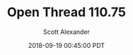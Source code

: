 ---
layout: podcast
title: "Open Thread 110.75"
author: Scott Alexander
description: https://slatestarcodex.com/2018/09/19/open-thread-110-75/
date: 2018-09-19 00:45:00 PDT
length: 78534
duration: 20
guid: open-thread-110-75
---